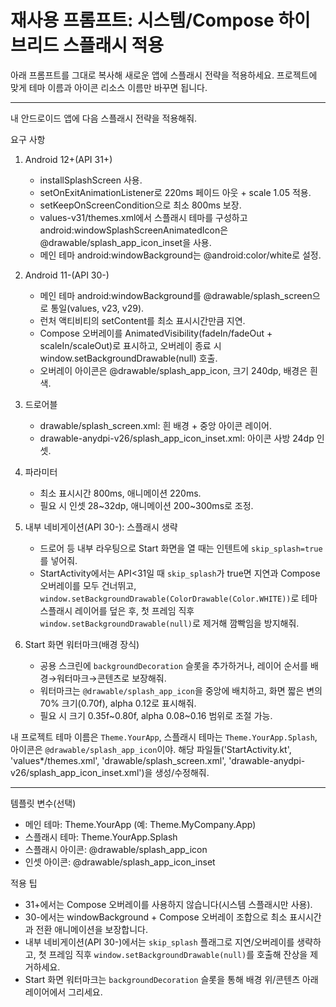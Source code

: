 # 재사용 프롬프트: 시스템/Compose 하이브리드 스플래시 적용

아래 프롬프트를 그대로 복사해 새로운 앱에 스플래시 전략을 적용하세요. 프로젝트에 맞게 테마 이름과 아이콘 리소스 이름만 바꾸면 됩니다.

---

내 안드로이드 앱에 다음 스플래시 전략을 적용해줘.

요구 사항
1) Android 12+(API 31+)
   - installSplashScreen 사용.
   - setOnExitAnimationListener로 220ms 페이드 아웃 + scale 1.05 적용.
   - setKeepOnScreenCondition으로 최소 800ms 보장.
   - values-v31/themes.xml에서 스플래시 테마를 구성하고
     android:windowSplashScreenAnimatedIcon은 @drawable/splash_app_icon_inset을 사용.
   - 메인 테마 android:windowBackground는 @android:color/white로 설정.

2) Android 11-(API 30-)
   - 메인 테마 android:windowBackground를 @drawable/splash_screen으로 통일(values, v23, v29).
   - 런처 액티비티의 setContent를 최소 표시시간만큼 지연.
   - Compose 오버레이를 AnimatedVisibility(fadeIn/fadeOut + scaleIn/scaleOut)로 표시하고,
     오버레이 종료 시 window.setBackgroundDrawable(null) 호출.
   - 오버레이 아이콘은 @drawable/splash_app_icon, 크기 240dp, 배경은 흰색.

3) 드로어블
   - drawable/splash_screen.xml: 흰 배경 + 중앙 아이콘 레이어.
   - drawable-anydpi-v26/splash_app_icon_inset.xml: 아이콘 사방 24dp 인셋.

4) 파라미터
   - 최소 표시시간 800ms, 애니메이션 220ms.
   - 필요 시 인셋 28~32dp, 애니메이션 200~300ms로 조정.

5) 내부 네비게이션(API 30-): 스플래시 생략
   - 드로어 등 내부 라우팅으로 Start 화면을 열 때는 인텐트에 `skip_splash=true`를 넣어줘.
   - StartActivity에서는 API<31일 때 `skip_splash`가 true면 지연과 Compose 오버레이를 모두 건너뛰고,
     `window.setBackgroundDrawable(ColorDrawable(Color.WHITE))`로 테마 스플래시 레이어를 덮은 후,
     첫 프레임 직후 `window.setBackgroundDrawable(null)`로 제거해 깜빡임을 방지해줘.

6) Start 화면 워터마크(배경 장식)
   - 공용 스크린에 `backgroundDecoration` 슬롯을 추가하거나, 레이어 순서를 배경→워터마크→콘텐츠로 보장해줘.
   - 워터마크는 `@drawable/splash_app_icon`을 중앙에 배치하고, 화면 짧은 변의 70% 크기(0.70f), alpha 0.12로 표시해줘.
   - 필요 시 크기 0.35f~0.80f, alpha 0.08~0.16 범위로 조절 가능.

내 프로젝트 테마 이름은 `Theme.YourApp`, 스플래시 테마는 `Theme.YourApp.Splash`, 아이콘은 `@drawable/splash_app_icon`이야.
해당 파일들('StartActivity.kt', 'values*/themes.xml', 'drawable/splash_screen.xml', 'drawable-anydpi-v26/splash_app_icon_inset.xml')을 생성/수정해줘.

---

템플릿 변수(선택)
- 메인 테마: Theme.YourApp (예: Theme.MyCompany.App)
- 스플래시 테마: Theme.YourApp.Splash
- 스플래시 아이콘: @drawable/splash_app_icon
- 인셋 아이콘: @drawable/splash_app_icon_inset

적용 팁
- 31+에서는 Compose 오버레이를 사용하지 않습니다(시스템 스플래시만 사용).
- 30-에서는 windowBackground + Compose 오버레이 조합으로 최소 표시시간과 전환 애니메이션을 보장합니다.
- 내부 네비게이션(API 30-)에서는 `skip_splash` 플래그로 지연/오버레이를 생략하고, 첫 프레임 직후 `window.setBackgroundDrawable(null)`를 호출해 잔상을 제거하세요.
- Start 화면 워터마크는 `backgroundDecoration` 슬롯을 통해 배경 위/콘텐츠 아래 레이어에서 그리세요.
